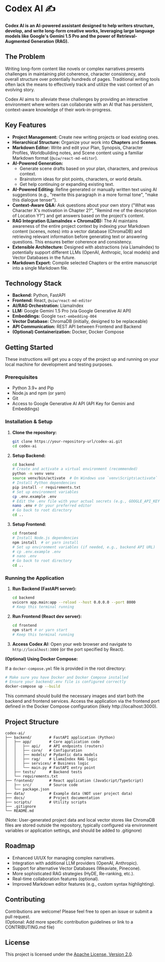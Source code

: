# Codex AI ✍️

**Codex AI is an AI-powered assistant designed to help writers structure, develop, and write long-form creative works, leveraging large language models like Google's Gemini 1.5 Pro and the power of Retrieval-Augmented Generation (RAG).**

## The Problem

Writing long-form content like novels or complex narratives presents challenges in maintaining plot coherence, character consistency, and overall structure over potentially hundreds of pages. Traditional writing tools often lack the means to effectively track and utilize the vast context of an evolving story.

Codex AI aims to alleviate these challenges by providing an interactive environment where writers can collaborate with an AI that has persistent, context-aware knowledge of their work-in-progress.

## Key Features

*   **Project Management:** Create new writing projects or load existing ones.
*   **Hierarchical Structure:** Organize your work into **Chapters** and **Scenes**.
*   **Markdown Editor:** Write and edit your Plan, Synopsis, Character Profiles, Worldbuilding notes, and Scene content using a familiar Markdown format (`@uiw/react-md-editor`).
*   **AI-Powered Generation:**
    *   Generate scene drafts based on your plan, characters, and previous context.
    *   Brainstorm ideas for plot points, characters, or world details.
    *   Get help continuing or expanding existing text.
*   **AI-Powered Editing:** Refine generated or manually written text using AI suggestions (e.g., "rewrite this paragraph in a more formal tone", "make this dialogue tenser").
*   **Context-Aware Q&A:** Ask questions about your own story ("What was Character X's motivation in Chapter 2?", "Remind me of the description of Location Y?") and get answers based on the project's content.
*   **RAG Integration (LlamaIndex + ChromaDB):** The AI maintains awareness of the entire project context by indexing your Markdown content (scenes, notes) into a vector database (ChromaDB) and retrieving relevant information before generating text or answering questions. This ensures better coherence and consistency.
*   **Extensible Architecture:** Designed with abstractions (via LlamaIndex) to potentially support different LLMs (OpenAI, Anthropic, local models) and Vector Databases in the future.
*   **Markdown Export:** Compile selected Chapters or the entire manuscript into a single Markdown file.

## Technology Stack

*   **Backend:** Python, FastAPI
*   **Frontend:** React, `@uiw/react-md-editor`
*   **AI/RAG Orchestration:** LlamaIndex
*   **LLM:** Google Gemini 1.5 Pro (via Google Generative AI API)
*   **Embeddings:** Google `text-embedding-004`
*   **Vector Database:** ChromaDB (initially, designed to be replaceable)
*   **API Communication:** REST API between Frontend and Backend
*   **(Optional) Containerization:** Docker, Docker Compose

## Getting Started

These instructions will get you a copy of the project up and running on your local machine for development and testing purposes.

### Prerequisites

*   Python 3.9+ and Pip
*   Node.js and npm (or yarn)
*   Git
*   Access to Google Generative AI API (API Key for Gemini and Embeddings)

### Installation & Setup

1.  **Clone the repository:**
    ```bash
    git clone https://your-repository-url/codex-ai.git
    cd codex-ai
    ```

2.  **Setup Backend:**
    ```bash
    cd backend
    # Create and activate a virtual environment (recommended)
    python -m venv venv
    source venv/bin/activate  # On Windows use `venv\Scripts\activate`
    # Install Python dependencies
    pip install -r requirements.txt
    # Set up environment variables
    cp .env.example .env
    # Edit the .env file with your actual secrets (e.g., GOOGLE_API_KEY)
    nano .env # Or your preferred editor
    # Go back to root directory
    cd ..
    ```

3.  **Setup Frontend:**
    ```bash
    cd frontend
    # Install Node.js dependencies
    npm install  # or yarn install
    # Set up environment variables (if needed, e.g., backend API URL)
    # cp .env.example .env
    # nano .env
    # Go back to root directory
    cd ..
    ```

### Running the Application

1.  **Run Backend (FastAPI server):**
    ```bash
    cd backend
    uvicorn app.main:app --reload --host 0.0.0.0 --port 8000
    # Keep this terminal running
    ```

2.  **Run Frontend (React dev server):**
    ```bash
    cd frontend
    npm start # or yarn start
    # Keep this terminal running
    ```

3.  **Access Codex AI:** Open your web browser and navigate to `http://localhost:3000` (or the port specified by React).

**(Optional) Using Docker Compose:**

If a `docker-compose.yml` file is provided in the root directory:

```bash
# Make sure you have Docker and Docker Compose installed
# Ensure your backend/.env file is configured correctly
docker-compose up --build
```

This command should build the necessary images and start both the backend and frontend services. Access the application via the frontend port defined in the Docker Compose configuration (likely http://localhost:3000).

## Project Structure

```
codex-ai/
├── backend/        # FastAPI application (Python)
│   ├── app/        # Core application code
│   │   ├── api/    # API endpoints (routers)
│   │   ├── core/   # Configuration
│   │   ├── models/ # Pydantic data models
│   │   ├── rag/    # LlamaIndex RAG logic
│   │   ├── services/ # Business logic
│   │   └── main.py # FastAPI entry point
│   ├── tests/      # Backend tests
│   └── requirements.txt
├── frontend/       # React application (JavaScript/TypeScript)
│   ├── src/        # Source code
│   └── package.json
├── data/           # Example data (NOT user project data)
├── docs/           # Project documentation
├── scripts/        # Utility scripts
├── .gitignore
└── README.md
```

(Note: User-generated project data and local vector stores like ChromaDB files are stored outside the repository, typically configured via environment variables or application settings, and should be added to .gitignore)

## Roadmap

-   Enhanced UI/UX for managing complex narratives.
-   Integration with additional LLM providers (OpenAI, Anthropic).
-   Support for alternative Vector Databases (Weaviate, Pinecone).
-   More sophisticated RAG strategies (HyDE, Re-ranking, etc.).
-   Real-time collaboration features (optional).
-   Improved Markdown editor features (e.g., custom syntax highlighting).
    

## Contributing

Contributions are welcome! Please feel free to open an issue or submit a pull request.  
(Optional: Add more specific contribution guidelines or link to a CONTRIBUTING.md file)

## License

This project is licensed under the [Apache License, Version 2.0](LICENSE).